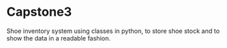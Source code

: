 # Capstone3
Shoe inventory system using classes in python, to store shoe stock and to show the data in a readable fashion.
